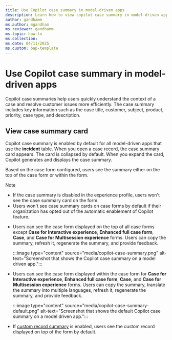 ```yaml
---
title: Use Copilot case summary in model-driven apps
description: Learn how to view copilot case summary in model-driven apps.
author: gandhamm
ms.author: mgandham
ms.reviewer: gandhamm
ms.topic: how-to
ms.collection: 
ms.date: 04/11/2025
ms.custom: bap-template 
---
```


# Use Copilot case summary in model-driven apps

Copilot case summaries help users quickly understand the context of a case and resolve customer issues more efficiently. The case summary includes key information such as the case title, customer, subject, product, priority, case type, and description.

## View case summary card

Copilot case summary is enabled by default for all model-driven apps that use the **incident** table. When you open a case record, the case summary card appears. The card is collapsed by default. When you expand the card, Copilot generates and displays the case summary.

Based on the case form configured, users see the summary either on the top of the case form or within the form.

> [!NOTE]
> - If the case summary is disabled in the experience profile, users won't see the case summary card on the form.
> - Users won't see case summary cards on case forms by default if their organization has opted out of the automatic enablement of Copilot feature.

- Users can see the case form displayed on the top of all case forms except **Case for Interactive experience**, **Enhanced full case form**, **Case**, and **Case for Multisession experience** forms. Users can copy the summary, refresh it, regenerate the summary, and provide feedback.

   :::image type="content" source="media/copilot-case-summary.png" alt-text="Screenshot that shows the Copilot case summary on a model driven app.":::
    
- Users can see the case form displayed within the case form for **Case for Interactive experience**, **Enhanced full case form**, **Case**, and **Case for Multisession experience** forms. Users can copy the summary, translate the summary into multiple languages, refresh it, regenerate the summary, and provide feedback.


   :::image type="content" source="media/copilot-case-summary-default.png" alt-text="Screenshot that shows the default Copilot case summary on a model driven app.":::

- If [custom record summary](/dynamics365/customer-service/administer/copilot-enable-custom-record-summaries) is enabled, users see the custom record displayed on top of the form by default. 
